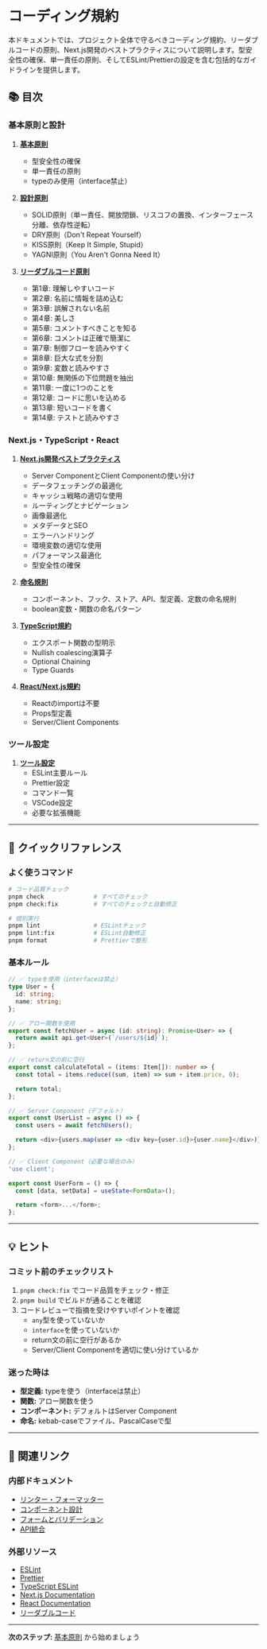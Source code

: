 # コーディング規約

本ドキュメントでは、プロジェクト全体で守るべきコーディング規約、リーダブルコードの原則、Next.js開発のベストプラクティスについて説明します。型安全性の確保、単一責任の原則、そしてESLint/Prettierの設定を含む包括的なガイドラインを提供します。

## 📚 目次

### 基本原則と設計

1. **[基本原則](./01-basic-principles.md)**
   - 型安全性の確保
   - 単一責任の原則
   - typeのみ使用（interface禁止）

2. **[設計原則](./02-design-principles.md)**
   - SOLID原則（単一責任、開放閉鎖、リスコフの置換、インターフェース分離、依存性逆転）
   - DRY原則（Don't Repeat Yourself）
   - KISS原則（Keep It Simple, Stupid）
   - YAGNI原則（You Aren't Gonna Need It）

3. **[リーダブルコード原則](./03-readable-code.md)**
   - 第1章: 理解しやすいコード
   - 第2章: 名前に情報を詰め込む
   - 第3章: 誤解されない名前
   - 第4章: 美しさ
   - 第5章: コメントすべきことを知る
   - 第6章: コメントは正確で簡潔に
   - 第7章: 制御フローを読みやすく
   - 第8章: 巨大な式を分割
   - 第9章: 変数と読みやすさ
   - 第10章: 無関係の下位問題を抽出
   - 第11章: 一度に1つのことを
   - 第12章: コードに思いを込める
   - 第13章: 短いコードを書く
   - 第14章: テストと読みやすさ

### Next.js・TypeScript・React

1. **[Next.js開発ベストプラクティス](./04-nextjs-best-practices.md)**
   - Server ComponentとClient Componentの使い分け
   - データフェッチングの最適化
   - キャッシュ戦略の適切な使用
   - ルーティングとナビゲーション
   - 画像最適化
   - メタデータとSEO
   - エラーハンドリング
   - 環境変数の適切な使用
   - パフォーマンス最適化
   - 型安全性の確保

2. **[命名規則](./05-naming-conventions.md)**
   - コンポーネント、フック、ストア、API、型定義、定数の命名規則
   - boolean変数・関数の命名パターン

3. **[TypeScript規約](./06-typescript-rules.md)**
   - エクスポート関数の型明示
   - Nullish coalescing演算子
   - Optional Chaining
   - Type Guards

4. **[React/Next.js規約](./07-react-nextjs-rules.md)**
   - Reactのimportは不要
   - Props型定義
   - Server/Client Components

### ツール設定

1. **[ツール設定](./08-tools-setup.md)**
   - ESLint主要ルール
   - Prettier設定
   - コマンド一覧
   - VSCode設定
   - 必要な拡張機能

---

## 🚀 クイックリファレンス

### よく使うコマンド

```bash
# コード品質チェック
pnpm check              # すべてのチェック
pnpm check:fix          # すべてのチェックと自動修正

# 個別実行
pnpm lint               # ESLintチェック
pnpm lint:fix           # ESLint自動修正
pnpm format             # Prettierで整形
```

### 基本ルール

```typescript
// ✅ typeを使用（interfaceは禁止）
type User = {
  id: string;
  name: string;
};

// ✅ アロー関数を使用
export const fetchUser = async (id: string): Promise<User> => {
  return await api.get<User>(`/users/${id}`);
};

// ✅ return文の前に空行
export const calculateTotal = (items: Item[]): number => {
  const total = items.reduce((sum, item) => sum + item.price, 0);

  return total;
};

// ✅ Server Component（デフォルト）
export const UserList = async () => {
  const users = await fetchUsers();

  return <div>{users.map(user => <div key={user.id}>{user.name}</div>)}</div>;
};

// ✅ Client Component（必要な場合のみ）
'use client';

export const UserForm = () => {
  const [data, setData] = useState<FormData>();

  return <form>...</form>;
};
```

---

## 💡 ヒント

### コミット前のチェックリスト

1. `pnpm check:fix` でコード品質をチェック・修正
2. `pnpm build` でビルドが通ることを確認
3. コードレビューで指摘を受けやすいポイントを確認
   - `any`型を使っていないか
   - `interface`を使っていないか
   - return文の前に空行があるか
   - Server/Client Componentを適切に使い分けているか

### 迷った時は

- **型定義:** typeを使う（interfaceは禁止）
- **関数:** アロー関数を使う
- **コンポーネント:** デフォルトはServer Component
- **命名:** kebab-caseでファイル、PascalCaseで型

---

## 🔗 関連リンク

### 内部ドキュメント

- [リンター・フォーマッター](../02-linter-formatter/)
- [コンポーネント設計](../03-component-design/)
- [フォームとバリデーション](../04-forms-validation/)
- [API統合](../05-api-integration/)

### 外部リソース

- [ESLint](https://eslint.org/)
- [Prettier](https://prettier.io/)
- [TypeScript ESLint](https://typescript-eslint.io/)
- [Next.js Documentation](https://nextjs.org/docs)
- [React Documentation](https://react.dev/)
- [リーダブルコード](https://www.oreilly.co.jp/books/9784873115658/)

---

**次のステップ:** [基本原則](./01-basic-principles.md) から始めましょう
